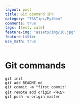 ```yaml
---
layout: post
title: Git command 정리
category: "TS&Tips/Python"
comments: true
tags: [test, cate]
feature-img: "assets/img/10.jpg"
feature-title:
use_math: true
---
```


# Git commands

```
git init
git add README.md
git commit -m "first commit"
git remote add origin <주소>
git push -u origin master
```
